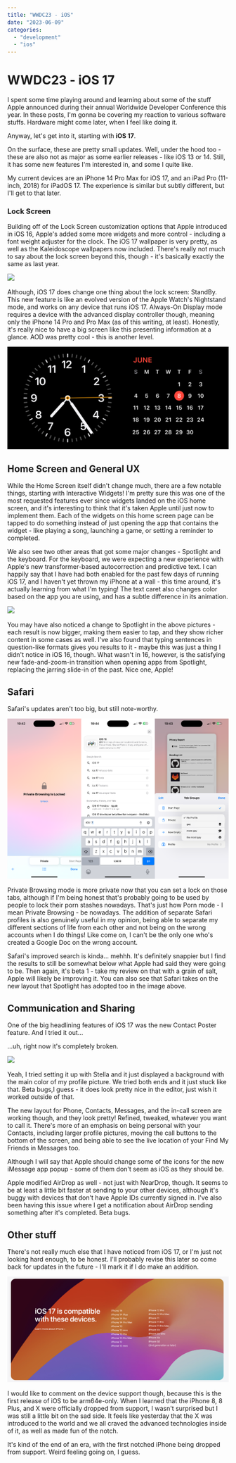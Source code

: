 ```yaml
---
title: "WWDC23 - iOS"
date: "2023-06-09"
categories: 
  - "development"
  - "ios"
---
```


# WWDC23 - iOS 17

I spent some time playing around and learning about some of the stuff Apple announced during their annual Worldwide Developer Conference this year. In these posts, I'm gonna be covering my reaction to various software stuffs. Hardware might come later, when I feel like doing it.

Anyway, let's get into it, starting with **iOS 17**.

On the surface, these are pretty small updates. Well, under the hood too - these are also not as major as some earlier releases - like iOS 13 or 14. Still, it has some new features I'm interested in, and some I quite like.

My current devices are an iPhone 14 Pro Max for iOS 17, and an iPad Pro (11-inch, 2018) for iPadOS 17. The experience is similar but subtly different, but I'll get to that later.

### Lock Screen

Building off of the Lock Screen customization options that Apple introduced in iOS 16, Apple's added some more widgets and more control - including a font weight adjuster for the clock. The iOS 17 wallpaper is very pretty, as well as the Kaleidoscope wallpapers now included. There's really not much to say about the lock screen beyond this, though - it's basically exactly the same as last year.

![](../../../images/2023/06/06-09-wwdc23-ios17-1.png)

Although, iOS 17 does change one thing about the lock screen: StandBy. This new feature is like an evolved version of the Apple Watch's Nightstand mode, and works on any device that runs iOS 17. Always-On Display mode requires a device with the advanced display controller though, meaning only the iPhone 14 Pro and Pro Max (as of this writing, at least). Honestly, it's really nice to have a big screen like this presenting information at a glance. AOD was pretty cool - this is another level.

![](../../../images/2023/06/06-09-wwdc23-ios17-2.png)

## Home Screen and General UX

While the Home Screen itself didn't change much, there are a few notable things, starting with Interactive Widgets! I'm pretty sure this was one of the most requested features ever since widgets landed on the iOS home screen, and it's interesting to think that it's taken Apple until just now to implement them. Each of the widgets on this home screen page can be tapped to do something instead of just opening the app that contains the widget - like playing a song, launching a game, or setting a reminder to completed.

We also see two other areas that got some major changes - Spotlight and the keyboard. For the keyboard, we were expecting a new experience with Apple's new transformer-based autocorrection and predictive text. I can happily say that I have had both enabled for the past few days of running iOS 17, and I haven't yet thrown my iPhone at a wall - this time around, it's actually learning from what I'm typing! The text caret also changes color based on the app you are using, and has a subtle difference in its animation.

![](../../../images/2023/06/06-09-wwdc23-ios17-3.png)

You may have also noticed a change to Spotlight in the above pictures - each result is now bigger, making them easier to tap, and they show richer content in some cases as well. I've also found that typing sentences in question-like formats gives you results to it - maybe this was just a thing I didn't notice in iOS 16, though. What wasn't in 16, however, is the satisfying new fade-and-zoom-in transition when opening apps from Spotlight, replacing the jarring slide-in of the past. Nice one, Apple!

## Safari

Safari's updates aren't too big, but still note-worthy.

![](../../../images/2023/06/06-09-wwdc23-ios17-4.png)

Private Browsing mode is more private now that you can set a lock on those tabs, although if I'm being honest that's probably going to be used by people to lock their porn stashes nowadays. That's just how Porn mode - I mean Private Browsing - be nowadays. The addition of separate Safari profiles is also genuinely useful in my opinion, being able to separate my different sections of life from each other and not being on the wrong accounts when I do things! Like come on, I can't be the only one who's created a Google Doc on the wrong account.

Safari's improved search is kinda... mehhh. It's definitely snappier but I find the results to still be somewhat below what Apple had said they were going to be. Then again, it's beta 1 - take my review on that with a grain of salt, Apple will likely be improving it. You can also see that Safari takes on the new layout that Spotlight has adopted too in the image above.

## Communication and Sharing

One of the big headlining features of iOS 17 was the new Contact Poster feature. And I tried it out...

...uh, right now it's completely broken.

![](../../../images/2023/06/06-09-wwdc23-ios17-5.png)

Yeah, I tried setting it up with Stella and it just displayed a background with the main color of my profile picture. We tried both ends and it just stuck like that. Beta bugs,I guess - it does look pretty nice in the editor, just wish it worked outside of that.

The new layout for Phone, Contacts, Messages, and the in-call screen are working though, and they look pretty! Refined, tweaked, whatever you want to call it. There's more of an emphasis on being personal with your Contacts, including larger profile pictures, moving the call buttons to the bottom of the screen, and being able to see the live location of your Find My Friends in Messages too.

Although I will say that Apple should change some of the icons for the new iMessage app popup - some of them don't seem as iOS as they should be.

Apple modified AirDrop as well - not just with NearDrop, though. It seems to be at least a little bit faster at sending to your other devices, although it's buggy with devices that don't have Apple IDs currently signed in. I've also been having this issue where I get a notification about AirDrop sending something after it's completed. Beta bugs.

## Other stuff

There's not really much else that I have noticed from iOS 17, or I'm just not looking hard enough, to be honest. I'll probably revise this later so come back for updates in the future - I'll mark it if I do make an addition.

![](../../../images/2023/06/06-09-wwdc23-ios17-6.png)

I would like to comment on the device support though, because this is the first release of iOS to be arm64e-only. When I learned that the iPhone 8, 8 Plus, and X were officially dropped from support, I wasn't surprised but I was still a little bit on the sad side. It feels like yesterday that the X was introduced to the world and we all craved the advanced technologies inside of it, as well as made fun of the notch.

It's kind of the end of an era, with the first notched iPhone being dropped from support. Weird feeling going on, I guess.
